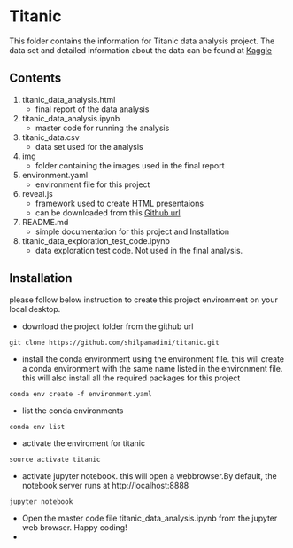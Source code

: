 # Titanic
This folder contains the information for Titanic data analysis project. The data set and detailed information about the data can be found at [Kaggle](https://www.kaggle.com/c/titanic)

## Contents
  1. titanic_data_analysis.html
        - final report of the data analysis
  2. titanic_data_analysis.ipynb
        - master code for running the analysis
  2. titanic_data.csv
        - data set used for the analysis
  3. img
        - folder containing the images used in the final report
  4. environment.yaml
       - environment file for this project
  5. reveal.js
        - framework used to create HTML presentaions
        - can be downloaded from this [Github url](https://github.com/hakimel/reveal.js.git)
  6. README.md
        - simple documentation for this project and Installation
  7. titanic_data_exploration_test_code.ipynb
        - data exploration test code. Not used in the final analysis.

## Installation
please follow below instruction to create this project environment on your local desktop.
- download the project folder from the github url
 ```
git clone https://github.com/shilpamadini/titanic.git
```
- install the conda environment using the environment file. this will create a conda environment with the same name listed in the environment file. this will also install all the required packages for this project
```
conda env create -f environment.yaml
```
 - list the conda environments
 ```
 conda env list
 ```
 - activate the enviroment for titanic
 ```
 source activate titanic
 ```
 - activate jupyter notebook. this will open a webbrowser.By default, the notebook server runs at http://localhost:8888
 ```
 jupyter notebook
 ```
 - Open the master code file titanic_data_analysis.ipynb from the jupyter web browser. Happy coding!
 -
